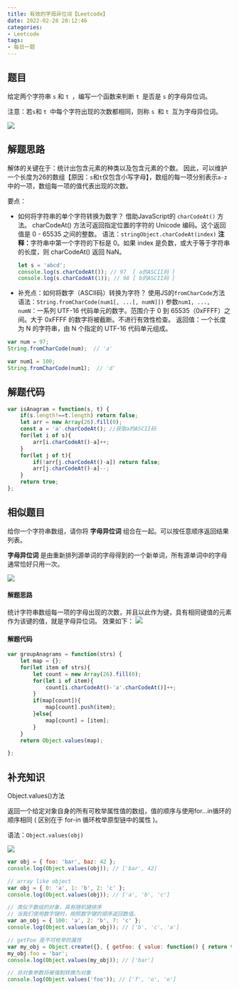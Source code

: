```yaml
---
title: 有效的字母异位词【Leetcode】
date: 2022-02-28 20:12:46
categories:
- Leetcode
tags:
- 每日一题
---
```

## 题目
给定两个字符串 ```s``` 和 ```t ```，编写一个函数来判断 ```t ```是否是 ```s``` 的字母异位词。

注意：若``` s ```和 ```t ```中每个字符出现的次数都相同，则称 ```s ```和 ```t ```互为字母异位词。

![](https://cdn.jsdelivr.net/gh/qw-null/BlogImages/20220228202029.png)

## 解题思路
解体的关键在于：统计出包含元素的种类以及包含元素的个数。
因此，可以维护一个长度为26的数组【原因：```s```和```t```仅包含小写字母】，数组的每一项分别表示```a-z```中的一项，数组每一项的值代表出现的次数。

要点：
+ 如何将字符串的单个字符转换为数字？
借助JavaScript的 ```charCodeAt()``` 方法。
charCodeAt() 方法可返回指定位置的字符的 Unicode 编码。这个返回值是 0 - 65535 之间的整数。
语法：```stringObject.charCodeAt(index)```
<b>注释：</b>字符串中第一个字符的下标是 0。如果 index 是负数，或大于等于字符串的长度，则 charCodeAt() 返回 NaN。

  ```javascript
  let s = 'abcd';
  console.log(s.charCodeAt()); // 97  [ a的ASCII码 ]
  console.log(s.charCodeAt(1)); // 98 [ b的ASCII码 ]
  ```

+ 补充点：如何将数字（ASCII码）转换为字符？
使用JS的```fromCharCode```方法
语法：```String.fromCharCode(num1[, ...[, numN]])```
参数```num1, ..., numN```：一系列 UTF-16 代码单元的数字。范围介于 0 到 65535（0xFFFF）之间。大于 0xFFFF 的数字将被截断。不进行有效性检查。
返回值：一个长度为 N 的字符串，由 N 个指定的 UTF-16 代码单元组成。
```javascript
var num = 97;
String.fromCharCode(num);  // 'a'

var num1 = 100;
String.fromCharCode(num1);  // 'd'
```


## 解题代码

```javascript
var isAnagram = function(s, t) {
    if(s.length!==t.length) return false;
    let arr = new Array(26).fill(0);
    const a = 'a'.charCodeAt(); //获取a的ASCII码
    for(let i of s){
        arr[i.charCodeAt()-a]++;
    }
    for(let j of t){
        if(!arr[j.charCodeAt()-a]) return false;
        arr[j.charCodeAt()-a]--;
    }
    return true;
};
```
## 相似题目
给你一个字符串数组，请你将 <b>字母异位词</b> 组合在一起。可以按任意顺序返回结果列表。

<b>字母异位词</b> 是由重新排列源单词的字母得到的一个新单词，所有源单词中的字母通常恰好只用一次。

![](https://cdn.jsdelivr.net/gh/qw-null/BlogImages/20220301095554.png)

#### 解题思路
统计字符串数组每一项的字母出现的次数，并且以此作为键，具有相同键值的元素作为该键的值，就是字母异位词。
效果如下：
![](https://cdn.jsdelivr.net/gh/qw-null/BlogImages/20220301100250.png)

#### 解题代码
```javascript
var groupAnagrams = function(strs) {
    let map = {};
    for(let item of strs){
        let count = new Array(26).fill(0);
        for(let i of item){
            count[i.charCodeAt()-'a'.charCodeAt()]++;
        }
        if(map[count]){
            map[count].push(item);
        }else{
            map[count] = [item];
        }
    }
    return Object.values(map);

};
```
## 补充知识
Object.values()方法

返回一个给定对象自身的所有可枚举属性值的数组，值的顺序与使用for...in循环的顺序相同 ( 区别在于 for-in 循环枚举原型链中的属性 )。

语法：```Object.values(obj)```

![](https://cdn.jsdelivr.net/gh/qw-null/BlogImages/20220301101119.png)

```javascript
var obj = { foo: 'bar', baz: 42 };
console.log(Object.values(obj)); // ['bar', 42]

// array like object
var obj = { 0: 'a', 1: 'b', 2: 'c' };
console.log(Object.values(obj)); // ['a', 'b', 'c']

// 类似于数组的对象，具有随机键排序
// 当我们使用数字键时，按照数字键的顺序返回数值。
var an_obj = { 100: 'a', 2: 'b', 7: 'c' };
console.log(Object.values(an_obj)); // ['b', 'c', 'a']

// getFoo 是不可枚举的属性
var my_obj = Object.create({}, { getFoo: { value: function() { return this.foo; } } });
my_obj.foo = 'bar';
console.log(Object.values(my_obj)); // ['bar']

// 非对象参数将被强制转换为对象
console.log(Object.values('foo')); // ['f', 'o', 'o']
```

